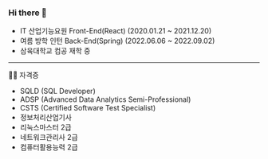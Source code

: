 ### Hi there 👋
- IT 산업기능요원 Front-End(React) (2020.01.21 ~ 2021.12.20)
- 여름 방학 인턴 Back-End(Spring) (2022.06.06 ~ 2022.09.02)
- 삼육대학교 컴공 재학 중 
---
✍🏻 자격증
- SQLD (SQL Developer)
- ADSP (Advanced Data Analytics Semi-Professional)
- CSTS (Certified Software Test Specialist)
- 정보처리산업기사
- 리눅스마스터 2급
- 네트워크관리사 2급
- 컴퓨터활용능력 2급
